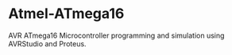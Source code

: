 # Atmel-ATmega16
AVR ATmega16 Microcontroller programming and simulation using AVRStudio and Proteus.
